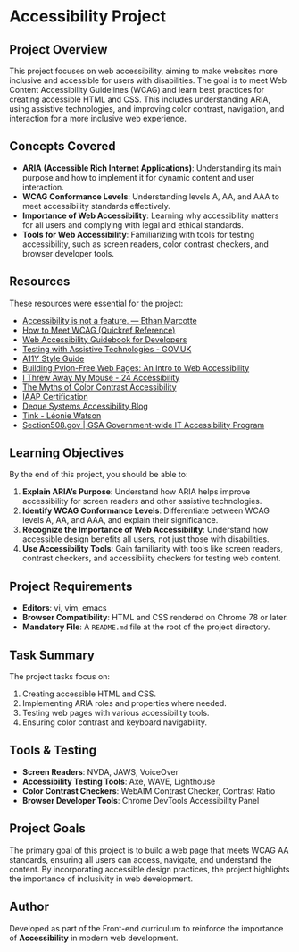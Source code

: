 # Accessibility Project

## Project Overview
This project focuses on web accessibility, aiming to make websites more inclusive and accessible for users with disabilities. The goal is to meet Web Content Accessibility Guidelines (WCAG) and learn best practices for creating accessible HTML and CSS. This includes understanding ARIA, using assistive technologies, and improving color contrast, navigation, and interaction for a more inclusive web experience.

## Concepts Covered
- **ARIA (Accessible Rich Internet Applications)**: Understanding its main purpose and how to implement it for dynamic content and user interaction.
- **WCAG Conformance Levels**: Understanding levels A, AA, and AAA to meet accessibility standards effectively.
- **Importance of Web Accessibility**: Learning why accessibility matters for all users and complying with legal and ethical standards.
- **Tools for Web Accessibility**: Familiarizing with tools for testing accessibility, such as screen readers, color contrast checkers, and browser developer tools.

## Resources
These resources were essential for the project:
- [Accessibility is not a feature. — Ethan Marcotte](https://ethanmarcotte.com)
- [How to Meet WCAG (Quickref Reference)](https://www.w3.org/WAI/WCAG21/quickref/)
- [Web Accessibility Guidebook for Developers](https://www.deque.com/)
- [Testing with Assistive Technologies - GOV.UK](https://www.gov.uk/service-manual/technology/testing-with-assistive-technologies)
- [A11Y Style Guide](https://a11y-style-guide.com)
- [Building Pylon-Free Web Pages: An Intro to Web Accessibility](https://pylon-free-web.dev)
- [I Threw Away My Mouse - 24 Accessibility](https://24a11y.com)
- [The Myths of Color Contrast Accessibility](https://colorcontrast.org)
- [IAAP Certification](https://accessibilityassociation.org)
- [Deque Systems Accessibility Blog](https://www.deque.com/blog/)
- [Tink - Léonie Watson](https://tink.uk)
- [Section508.gov | GSA Government-wide IT Accessibility Program](https://section508.gov)

## Learning Objectives
By the end of this project, you should be able to:
1. **Explain ARIA’s Purpose**: Understand how ARIA helps improve accessibility for screen readers and other assistive technologies.
2. **Identify WCAG Conformance Levels**: Differentiate between WCAG levels A, AA, and AAA, and explain their significance.
3. **Recognize the Importance of Web Accessibility**: Understand how accessible design benefits all users, not just those with disabilities.
4. **Use Accessibility Tools**: Gain familiarity with tools like screen readers, contrast checkers, and accessibility checkers for testing web content.

## Project Requirements
- **Editors**: vi, vim, emacs
- **Browser Compatibility**: HTML and CSS rendered on Chrome 78 or later.
- **Mandatory File**: A `README.md` file at the root of the project directory.

## Task Summary
The project tasks focus on:
1. Creating accessible HTML and CSS.
2. Implementing ARIA roles and properties where needed.
3. Testing web pages with various accessibility tools.
4. Ensuring color contrast and keyboard navigability.

## Tools & Testing
- **Screen Readers**: NVDA, JAWS, VoiceOver
- **Accessibility Testing Tools**: Axe, WAVE, Lighthouse
- **Color Contrast Checkers**: WebAIM Contrast Checker, Contrast Ratio
- **Browser Developer Tools**: Chrome DevTools Accessibility Panel

## Project Goals
The primary goal of this project is to build a web page that meets WCAG AA standards, ensuring all users can access, navigate, and understand the content. By incorporating accessible design practices, the project highlights the importance of inclusivity in web development.

## Author
Developed as part of the Front-end curriculum to reinforce the importance of **Accessibility** in modern web development.
